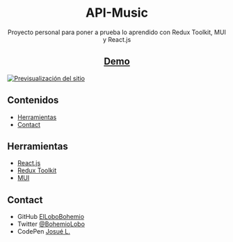 <h1 align="center">API-Music</h1>

<div align="center">
  Proyecto personal para poner a prueba lo aprendido con Redux Toolkit, MUI y React.js
</div>

<h2 align="center"><a href="https://lucky-truffle-330b24.netlify.app/" target="_blank">Demo</a></h2>

<a href="https://lucky-truffle-330b24.netlify.app/" target="_blank"><img src="https://i.postimg.cc/XvfyBFJP/ASD.png" alt="Previsualización del sitio"></a>

## Contenidos

- [Herramientas](#Herramientas)
- [Contact](#Contact)

## Herramientas

- [React.js](https://es.reactjs.org/)
- [Redux Toolkit](https://redux-toolkit.js.org/)
- [MUI](https://mui.com/)

## Contact

- GitHub [ElLoboBohemio](https://{github.com/ElLoboBohemio})
- Twitter [@BohemioLobo](https://{twitter.com/BohemioLobo})
- CodePen [Josué L.](https://{codepen.io/bohemiolobo})
